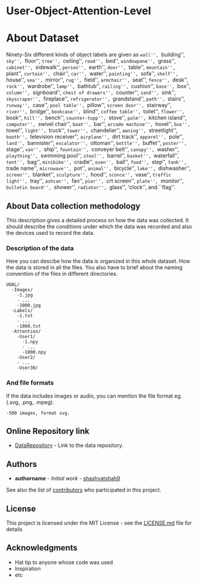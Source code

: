 # User-Object-Attention-Level

# About Dataset
Ninety-Six different kinds of object labels are given as
``wall'', ``building'', ``sky'', ``floor'', ``tree'', ``ceiling'', ``road'', ``bed'',
	``windowpane'', ``grass'', ``cabinet'', ``sidewalk'', ``person'', ``earth'',
	``door'', ``table'', ``mountain'', ``plant'', ``curtain'', ``chair'', ``car'',
	``water'', ``painting'', ``sofa'', ``shelf'', ``house'', ``sea'', ``mirror'', ``rug'',
	``field'', ``armchair'', ``seat'', ``fence'', ``desk'', ``rock'', ``wardrobe'',
	``lamp'', ``bathtub'', ``railing'', ``cushion'', ``base'', ``box'', ``column'',
	``signboard'', ``chest of drawers'', ``counter'', ``sand'', ``sink'',
	``skyscraper'', ``fireplace'', ``refrigerator'', ``grandstand'', ``path'',
	``stairs'', ``runway'', ``case'', ``pool table'', ``pillow'', ``screen door'',
	``stairway'', ``river'', ``bridge'', ``bookcase'', ``blind'', ``coffee table'',
	``toilet'', ``flower'', ``book'', ``hill'', ``bench'', ``counter-topp'', ``stove'',
	``palm'', ``kitchen island'', ``computer'', ``swivel chair'', ``boat'', ``bar'',
	``arcade machine'', ``hovel'', ``bus'', ``towel'', ``light'', ``truck'', ``tower'',
	``chandelier'', ``awning'', ``streetlight'', ``booth'', ``television receiver'',
	``airplane'', ``dirt track'', ``apparel'', ``pole'', ``land'', ``bannister'',
	``escalator'', ``ottoman'', ``bottle'', ``buffet'', ``poster'', ``stage'', ``van'',
	``ship'', ``fountain'', ``conveyer belt'', ``canopy'', ``washer'', ``plaything'',
	``swimming pool'', ``stool'', ``barrel'', ``basket'', ``waterfall'', ``tent'',
	``bag'', ``minibike'', ``cradle'', ``oven'', ``ball'', ``food'', ``step'', ``tank'',
	``trade name'', ``microwave'', ``pot'', ``animal'', ``bicycle'', ``lake'',
	``dishwasher'', ``screen'', ``blanket'', ``sculpture'', ``hood'', ``sconce'',
	``vase'', ``traffic light'', ``tray'', ``ashcan'', ``fan'', ``pier'', ``crt screen'',
	``plate'', ``monitor'', ``bulletin board'', ``shower'', ``radiator'', ``glass'',
	'clock'', and ``flag''.

## About Data collection methodology

This description gives a detailed process on how the data was collected. It should describe the conditions under which the data was recorded and also the devices used to record the data.

### Description of the data

Here you can descibe how the data is organized in this whole dataset. How the data is stored in all the files. You also have to brief about the naming convention of the files in different directories. 

```
UOAL/
  -Images/
    -1.jpg
    - ...
    -1000.jpg
  -Labels/
    -1.txt
    - ...
    -1000.txt
  -Attention/
    -User1/
      -1.npy
      - ...
      -1000.npy
    -User2/
    - ...
    -User30/
```

### And file formats

If the data includes images or audio, you can mention the file format eg.(.svg, .png, .mpeg).
```
-500 images, format svg.
```

## Online Repository link

* [DataRepository](https://www.kaggle.com/datasets) - Link to the data repository.

## Authors

* **authorname** - *Initial work* - [shashvatshah9](https://github.com/shashvatshah9)

See also the list of [contributors](https://github.com/your/project/contributors) who participated in this project.

## License

This project is licensed under the MIT License - see the [LICENSE.md](LICENSE.md) file for details

## Acknowledgments

* Hat tip to anyone whose code was used
* Inspiration
* etc
